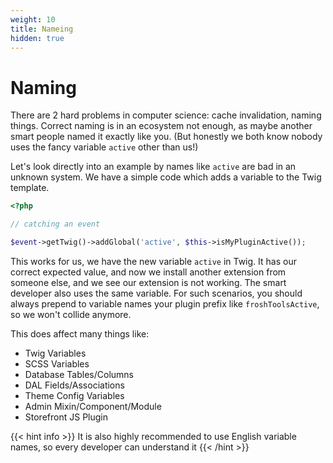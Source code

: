 ```yaml
---
weight: 10
title: Nameing
hidden: true
---
```


# Naming

There are 2 hard problems in computer science: cache invalidation, naming things. Correct naming is in an ecosystem not enough, as maybe another smart people named it exactly like you. (But honestly we both know nobody uses the fancy variable `active` other than us!) 

Let's look directly into an example by names like `active` are bad in an unknown system. We have a simple code which adds a variable to the Twig template.

```php
<?php

// catching an event

$event->getTwig()->addGlobal('active', $this->isMyPluginActive());

```

This works for us, we have the new variable `active` in Twig. It has our correct expected value, and now we install another extension from someone else, and we see our extension is not working. The smart developer also uses the same variable.
For such scenarios, you should always prepend to variable names your plugin prefix like `froshToolsActive`, so we won't collide anymore.

This does affect many things like:

- Twig Variables
- SCSS Variables
- Database Tables/Columns
- DAL Fields/Associations
- Theme Config Variables
- Admin Mixin/Component/Module
- Storefront JS Plugin


{{< hint info >}}
It is also highly recommended to use English variable names, so every developer can understand it
{{< /hint >}}